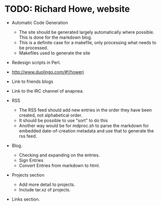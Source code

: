 TODO: Richard Howe, website
===========================
* Automatic Code Generation
	- The site should be generated largely automatically where
	possible. This is done for the markdown blog.
	- This is a definite case for a makefile, only processing what needs
	  to be processed.
	- Makefiles used to generate the site

* Redesign scripts in Perl.

* http://www.duolingo.com/#!/howerj
* Link to friends blogs
* Link to the IRC channel of anapnea.

* RSS
	- The RSS feed should add new entries in the order they
	have been created, not alphabetical order.
	- It should be possible to use "sort" to do this
	- Another way would be for mdproc.sh to parse the markdown
	for embedded date-of-creation metadata and use that to generate
	the rss feed.

* Blog.
	- Checking and expanding on the entries.
	- Sign Entries
	- Convert Entries from markdown to html.

* Projects section
	- Add more detail to projects.
	- Include tar.xz of projects.

* Links section.
